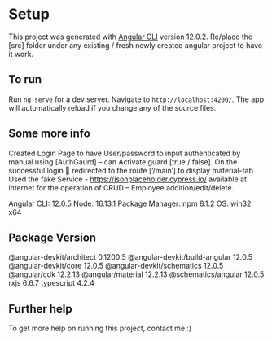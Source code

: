 # Setup

This project was generated with [Angular CLI](https://github.com/angular/angular-cli) version 12.0.2. Re/place the [src] folder under any existing / fresh newly created angular project to have it work.

## To run

Run `ng serve` for a dev server. Navigate to `http://localhost:4200/`. The app will automatically reload if you change any of the source files.

## Some more info

Created Login Page to have User/password to input authenticated by manual using [AuthGaurd] – can Activate guard [true / false]. 
On the successful login  redirected to the route [‘/main’] to display material-tab 
Used the fake Service - https://jsonplaceholder.cypress.io/ available at internet for the operation of CRUD – Employee addition/edit/delete.

Angular CLI: 12.0.5
Node: 16.13.1
Package Manager: npm 8.1.2
OS: win32 x64

Package                         Version
---------------------------------------------------------
@angular-devkit/architect       0.1200.5
@angular-devkit/build-angular   12.0.5
@angular-devkit/core            12.0.5
@angular-devkit/schematics      12.0.5
@angular/cdk                    12.2.13
@angular/material               12.2.13
@schematics/angular             12.0.5
rxjs                            6.6.7
typescript                      4.2.4

## Further help

To get more help on running this project, contact me :)
